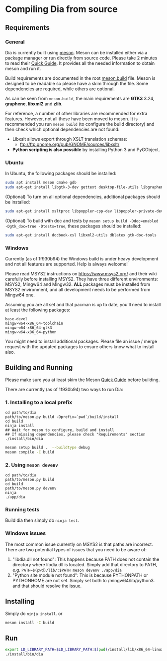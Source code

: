 # Compiling Dia from source

## Requirements

### General

Dia is currently built using [meson](https://github.com/mesonbuild/meson).  Meson can be installed either via a package manager or run directly from source code.  Please take 2 minutes to read their [Quick Guide](https://mesonbuild.com/Quick-guide.html).  It provides all the needed information to obtain meson and run it.

Build requirements are documented in the root [meson.build](/meson.build) file.  Meson is designed to be readable so please have a skim through the file.  Some dependencies are required, while others are optional.

As can be seen from `meson.build`, the main requirements are **GTK3** 3.24, **graphene**, **libxml2** and **zlib**.

For reference, a number of other libraries are recommended for extra features.  However, not all these have been moved to meson.  It is recommended you run `meson build` (to configure the build directory) and then check which optional dependencies are not found:

- Libxslt allows export through XSLT translation schemas:
  - ftp://ftp.gnome.org/pub/GNOME/sources/libxslt/
- **Python scripting is also possible** by installing Python 3 and PyGObject.

### Ubuntu
In Ubuntu, the following packages should be installed:
```sh
sudo apt install meson cmake gdb
sudo apt-get install libgtk-3-dev gettext desktop-file-utils libgraphene-1.0-dev libpython3-dev
```
(Optional) To turn on all optional dependencies, additional packages should be installed:
```sh
sudo apt-get install xsltproc libpoppler-cpp-dev libpoppler-private-dev libemf-dev libxslt1-dev appstream-util
```
(Optional) To build with doc and tests by `meson setup build -Ddoc=enabled -Dgtk_doc=true -Dtests=true`, these packages should be installed:
```sh
sudo apt-get install docbook-xsl libxml2-utils dblatex gtk-doc-tools
```

### Windows

Currently (as of 1f930b94) the Windows build is under heavy development and not all features are supported.  Help is always welcome!

Please read MSYS2 instructions on https://www.msys2.org/ and their wiki carefully before installing MSYS2.  They have three different environments: MSYS2, Mingw64 and Mingw32.  **ALL** packages must be installed from MSYS2 environment, and all development needs to be performed from Mingw64 one.

Assuming you are all set and that pacman is up to date, you'll need to install at least the following packages:
```
base-devel
mingw-w64-x86_64-toolchain
mingw-w64-x86_64-gtk3
mingw-w64-x86_64-python
```

You might need to install additional packages.  Please file an issue / merge request with the updated packages to ensure others know what to install also.

## Building and Running

Please make sure you at least skim the Meson [Quick Guide](https://mesonbuild.com/Quick-guide.html) before building.

There are currently (as of 1f930b94) two ways to run Dia:

### 1. Installing to a local prefix
```
cd path/to/dia
path/to/meson.py build -Dprefix=`pwd`/build/install
cd build
ninja install
## Wait for meson to configure, build and install
## If missing dependencies, please check "Requirements" section
./install/bin/dia
```
```sh
meson setup build .  --buildtype debug
meson compile -C build
```

### 2. Using `meson devenv`
```
cd path/to/dia
path/to/meson.py build
cd build
path/to/meson.py devenv
ninja
./app/dia
```

### Running tests

Build dia then simply do `ninja test`.

### Windows issues
The most common issue currently on MSYS2 is that paths are incorrect.  There are two potential types of issues that you need to be aware of:

1. "libdia.dll not found":  This happens because PATH does not contain the directory where libdia.dll is located.  Simply add that directory to PATH, e.g. `PATH=$(pwd)/lib/:$PATH meson devenv ./app/dia`
2. "Python site module not found":  This is because PYTHONPATH or PYTHONHOME are not set.  Simply set both to /mingw64/lib/python3.<x> and that should resolve the issue.

## Installing

Simply do `ninja install`. or
```sh
meson install -C build
```

## Run
```sh
export LD_LIBRARY_PATH=$LD_LIBRARY_PATH:$(pwd)/install/lib/x86_64-linux-gnu
./install/bin/dia
```
